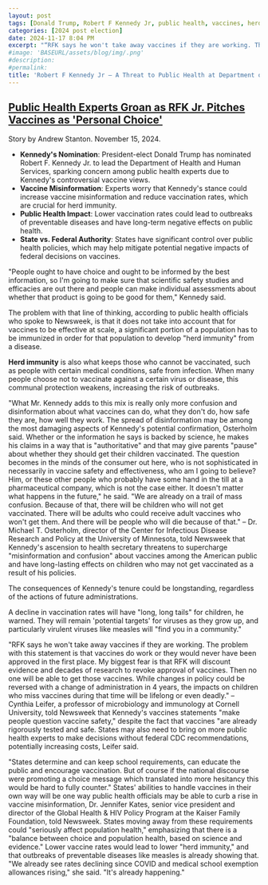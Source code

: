 ```yaml
---
layout: post
tags: [Donald Trump, Robert F Kennedy Jr, public health, vaccines, herd immunity, politics  Trump 47 cabinet,  department of health and human services]
categories: [2024 post election]
date: 2024-11-17 8:04 PM
excerpt: "“RFK says he won't take away vaccines if they are working. The problem with this statement is that vaccines do work or they would never have been approved in the first place. My biggest fear is that RFK will discount evidence and decades of research to revoke approval of vaccines. Then no one will be able to get those vaccines. While changes in policy could be reversed with a change of administration in 4 years, the impacts on children who miss vaccines during that time will be lifelong or even deadly.” – Cynthia Leifer"
#image: 'BASEURL/assets/blog/img/.png'
#description:
#permalink:
title: 'Robert F Kennedy Jr – A Threat to Public Health at Department of Health and Human Services' 
---
```



## [Public Health Experts Groan as RFK Jr. Pitches Vaccines as 'Personal Choice'](https://www.newsweek.com/experts-sound-alarm-rfk-vaccine-policies-disinformation-1986634)

Story by Andrew Stanton. November 15, 2024.

- **Kennedy's Nomination**: President-elect Donald Trump has nominated Robert F. Kennedy Jr. to lead the Department of Health and Human Services, sparking concern among public health experts due to Kennedy's controversial vaccine views.
- **Vaccine Misinformation**: Experts worry that Kennedy's stance could increase vaccine misinformation and reduce vaccination rates, which are crucial for herd immunity.
- **Public Health Impact**: Lower vaccination rates could lead to outbreaks of preventable diseases and have long-term negative effects on public health.
- **State vs. Federal Authority**: States have significant control over public health policies, which may help mitigate potential negative impacts of federal decisions on vaccines.

"People ought to have choice and ought to be informed by the best information, so I'm going to make sure that scientific safety studies and efficacies are out there and people can make individual assessments about whether that product is going to be good for them," Kennedy said.

The problem with that line of thinking, according to public health officials who spoke to Newsweek, is that it does not take into account that for vaccines to be effective at scale, a significant portion of a population has to be immunized in order for that population to develop "herd immunity" from a disease.

**Herd immunity** is also what keeps those who cannot be vaccinated, such as people with certain medical conditions, safe from infection. When many people choose not to vaccinate against a certain virus or disease, this communal protection weakens, increasing the risk of outbreaks.

"What Mr. Kennedy adds to this mix is really only more confusion and disinformation about what vaccines can do, what they don't do, how safe they are, how well they work. The spread of disinformation may be among the most damaging aspects of Kennedy's potential confirmation, Osterholm said. Whether or the information he says is backed by science, he makes his claims in a way that is "authoritative" and that may give parents "pause" about whether they should get their children vaccinated. The question becomes in the minds of the consumer out here, who is not sophisticated in necessarily in vaccine safety and effectiveness, who am I going to believe? Him, or these other people who probably have some hand in the till at a pharmaceutical company, which is not the case either. It doesn't matter what happens in the future," he said. "We are already on a trail of mass confusion. Because of that, there will be children who will not get vaccinated. There will be adults who could receive adult vaccines who won't get them. And there will be people who will die because of that." – Dr. Michael T. Osterholm, director of the Center for Infectious Disease Research and Policy at the University of Minnesota, told Newsweek that Kennedy's ascension to health secretary threatens to supercharge "misinformation and confusion" about vaccines among the American public and have long-lasting effects on children who may not get vaccinated as a result of his policies.

The consequences of Kennedy's tenure could be longstanding, regardless of the actions of future administrations.

A decline in vaccination rates will have "long, long tails" for children, he warned. They will remain 'potential targets' for viruses as they grow up, and particularly virulent viruses like measles will "find you in a community."

"RFK says he won't take away vaccines if they are working. The problem with this statement is that vaccines do work or they would never have been approved in the first place. My biggest fear is that RFK will discount evidence and decades of research to revoke approval of vaccines. Then no one will be able to get those vaccines. While changes in policy could be reversed with a change of administration in 4 years, the impacts on children who miss vaccines during that time will be lifelong or even deadly." – Cynthia Leifer, a professor of microbiology and immunology at Cornell University, told Newsweek that Kennedy's vaccines statements "make people question vaccine safety," despite the fact that vaccines "are already rigorously tested and safe.
States may also need to bring on more public health experts to make decisions without federal CDC recommendations, potentially increasing costs, Leifer said.

"States determine and can keep school requirements, can educate the public and encourage vaccination. But of course if the national discourse were promoting a choice message which translated into more hesitancy this would be hard to fully counter." States' abilities to handle vaccines in their own way will be one way public health officials may be able to curb a rise in vaccine misinformation, Dr. Jennifer Kates, senior vice president and director of the Global Health & HIV Policy Program at the Kaiser Family Foundation, told Newsweek. States moving away from these requirements could "seriously affect population health," emphasizing that there is a "balance between choice and population health, based on science and evidence." Lower vaccine rates would lead to lower "herd immunity," and that outbreaks of preventable diseases like measles is already showing that. "We already see rates declining since COVID and medical school exemption allowances rising," she said. "It's already happening."

